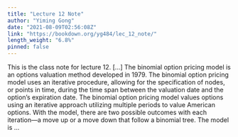 ```yaml
---
title: "Lecture 12 Note"
author: "Yiming Gong"
date: "2021-08-09T02:56:08Z"
link: "https://bookdown.org/yg484/lec_12_note/"
length_weight: "6.8%"
pinned: false
---
```


This is the class note for lecture 12. [...] The binomial option pricing model is an options valuation method developed in 1979. The binomial option pricing model uses an iterative procedure, allowing for the specification of nodes, or points in time, during the time span between the valuation date and the option’s expiration date. The binomial option pricing model values options using an iterative approach utilizing multiple periods to value American options. With the model, there are two possible outcomes with each iteration—a move up or a move down that follow a binomial tree. The model is  ...
